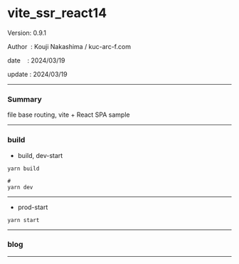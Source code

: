 ﻿# vite_ssr_react14

 Version: 0.9.1

 Author  : Kouji Nakashima / kuc-arc-f.com

 date    : 2024/03/19 

 update  : 2024/03/19

***
### Summary

file base routing, vite + React SPA sample

***
### build

* build, dev-start

```
yarn build

#
yarn dev
```

***
* prod-start

```
yarn start
```

***
### blog 

***

